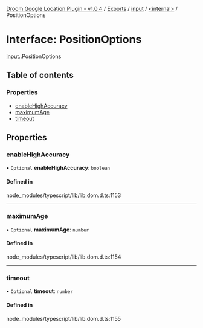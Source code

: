 [Droom Google Location Plugin - v1.0.4](../README.md) / [Exports](../modules.md) / [input](../modules/input.md) / [<internal\>](../modules/input._internal_.md) / PositionOptions

# Interface: PositionOptions

[input](../modules/input.md).[<internal>](../modules/input._internal_.md).PositionOptions

## Table of contents

### Properties

- [enableHighAccuracy](input._internal_.PositionOptions.md#enablehighaccuracy)
- [maximumAge](input._internal_.PositionOptions.md#maximumage)
- [timeout](input._internal_.PositionOptions.md#timeout)

## Properties

### enableHighAccuracy

• `Optional` **enableHighAccuracy**: `boolean`

#### Defined in

node_modules/typescript/lib/lib.dom.d.ts:1153

___

### maximumAge

• `Optional` **maximumAge**: `number`

#### Defined in

node_modules/typescript/lib/lib.dom.d.ts:1154

___

### timeout

• `Optional` **timeout**: `number`

#### Defined in

node_modules/typescript/lib/lib.dom.d.ts:1155
